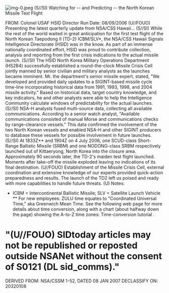 ![img-0.jpeg](img-0.jpeg)
(S//SI) Watching for -- and Predicting -- the North Korean Missile Test Flight

FROM: Colonel
USAF
HSID Director
Run Date: 08/09/2006
(U//FOUO) Presenting the latest quarterly update from NSA/CSS Hawaii...
(S//SI) While the rest of the world waited in great anticipation for the first test flight of the North Korean Taepodong II (TD-2) ICBM/SLV*, the NSA/CSS Hawaii Signals Intelligence Directorate (HSID) was in the know. As part of an immense nationally coordinated effort, HSID was proud to contribute collection, analysis and reporting from the first crisis indications to the actual missile launch.
(S//SI) The HSID North Korea Military Operations Department (HS2B4) successfully established a round-the-clock Missile Crisis Cell jointly manned by senior civilian and military analysts as the launches became imminent. Mr. the department's senior missile expert, stated, "We developed and provided daily updates to a SIGINT-based missile cycle time-line incorporating historical data from 1991, 1993, 1998, and 2004 missile activity." Based on historical data, target country knowledge, and key indicators, he and other analysts were able to help the Intelligence Community calculate windows of predictability for the actual launches.
(S//SI) NSA-H analysts fused multi-source data, collecting all available communications. According to a senior watch analyst, "Available communications consisted of manual Morse and communications checks by range-clearance vessels." This data confirmed the involvement of the two North Korean vessels and enabled NSA-H and other SIGINT producers to database these vessels for possible involvement in future launches.
(S//SI) At 1833Z** and 1904Z on 4 July 2006, one SCUD-class Short-Range Ballistic Missile (SRBM) and one NODONG-class SRBM respectively launched out of Kittaeryong, North Korea into the closure area. Approximately 90 seconds later, the TD-2's maiden test flight launched. Moments after take-off the missile exploded leaving no indications of its final destination.
(U//FOUO) Establishment of the Missile Crisis Cell, external coordination and extensive knowledge of our experts provided quick-action preparedness and results. The launch of the TD2 left us poised and ready with more capabilities to handle future threats.
(U) Notes:

* ICBM = Intercontinental Ballistic Missile; SLV = Satellite Launch Vehicle
** For new employees: ZULU time equates to "Coordinated Universal Time," aka Greenwich Mean Time. See the following web page for more details about time conversion, along with a chart (about halfway down the page) showing the A-to-Z time zones: Time-conversion tutorial .


# "(U//FOUO) SIDtoday articles may not be republished or reposted outside NSANet without the consent of S0121 (DL sid_comms)."
DERIVED FROM: NSA/CSSM 1-52, DATED 08 JAN 2007 DECLASSIFY ON: 20320108
